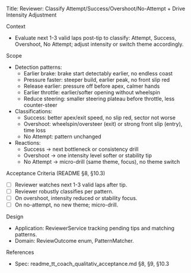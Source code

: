 Title: Reviewer: Classify Attempt/Success/Overshoot/No-Attempt + Drive Intensity Adjustment

Context
- Evaluate next 1-3 valid laps post-tip to classify: Attempt, Success, Overshoot, No Attempt; adjust intensity or switch theme accordingly.

Scope
- Detection patterns:
  - Earlier brake: brake start detectably earlier, no endless coast
  - Pressure faster: steeper build, earlier peak, no front slip red
  - Release earlier: pressure off before apex, calmer hands
  - Earlier throttle: earlier/softer opening without wheelspin
  - Reduce steering: smaller steering plateau before throttle, less counter-steer
- Classifications:
  - Success: better apex/exit speed, no slip red, sector not worse
  - Overshoot: wheelspin/oversteer (exit) or strong front slip (entry), time loss
  - No Attempt: pattern unchanged
- Reactions:
  - Success → next bottleneck or consistency drill
  - Overshoot → one intensity level softer or stability tip
  - No Attempt → micro-drill (same theme, focus), no theme switch

Acceptance Criteria (README §8, §10.3)
- [ ] Reviewer watches next 1-3 valid laps after tip.
- [ ] Reviewer robustly classifies per pattern.
- [ ] On overshoot, intensity reduced or stability focus.
- [ ] On no-attempt, no new theme; micro-drill.

Design
- Application: ReviewerService tracking pending tips and matching patterns.
- Domain: ReviewOutcome enum, PatternMatcher.

References
- Spec: readme_tt_coach_qualitativ_acceptance.md §8, §9, §10.3
